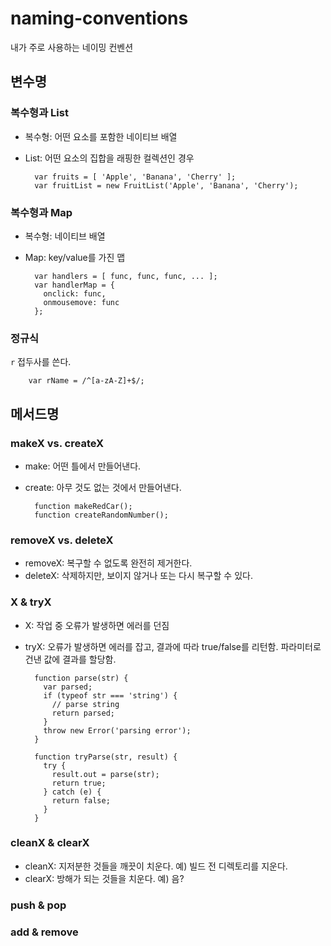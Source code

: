 naming-conventions
==================

내가 주로 사용하는 네이밍 컨벤션


## 변수명

### 복수형과 List
- 복수형: 어떤 요소를 포함한 네이티브 배열
- List: 어떤 요소의 집합을 래핑한 컬렉션인 경우

        var fruits = [ 'Apple', 'Banana', 'Cherry' ];
        var fruitList = new FruitList('Apple', 'Banana', 'Cherry');


### 복수형과 Map
- 복수형: 네이티브 배열
- Map: key/value를 가진 맵

        var handlers = [ func, func, func, ... ];
        var handlerMap = {
          onclick: func,
          onmousemove: func
        };


### 정규식
`r` 접두사를 쓴다.

        var rName = /^[a-zA-Z]+$/;



## 메서드명

### makeX vs. createX
- make: 어떤 틀에서 만들어낸다.
- create: 아무 것도 없는 것에서 만들어낸다.

        function makeRedCar();
        function createRandomNumber();


### removeX vs. deleteX
- removeX: 복구할 수 없도록 완전히 제거한다.
- deleteX: 삭제하지만, 보이지 않거나 또는 다시 복구할 수 있다.


### X & tryX
- X: 작업 중 오류가 발생하면 에러를 던짐
- tryX: 오류가 발생하면 에러를 잡고, 결과에 따라 true/false를 리턴함. 파라미터로 건낸 값에 결과를 할당함.

        function parse(str) {
          var parsed;
          if (typeof str === 'string') {
            // parse string
            return parsed;
          }
          throw new Error('parsing error');
        }

        function tryParse(str, result) {
          try {
            result.out = parse(str);
            return true;
          } catch (e) {
            return false;
          }
        }


### cleanX & clearX
- cleanX: 지저분한 것들을 깨끗이 치운다. 예) 빌드 전 디렉토리를 지운다.
- clearX: 방해가 되는 것들을 치운다. 예) 음?

### push & pop
### add & remove

